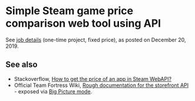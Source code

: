 # Simple Steam game price comparison web tool using API

See [job details](docs/job-details.pdf) (one-time project, fixed price), as posted on December 20, 2019.

## See also

- Stackoverflow, [How to get the price of an app in Steam WebAPI?](https://stackoverflow.com/questions/13784059/how-to-get-the-price-of-an-app-in-steam-webapi)
- Official Team Fortress Wiki, [Rough documentation for the storefront API](https://wiki.teamfortress.com/wiki/User:RJackson/StorefrontAPI#Known_methods) - exposed via [Big Picture mode](https://support.steampowered.com/kb_article.php?ref=5006-ASLN-3202&l=english).